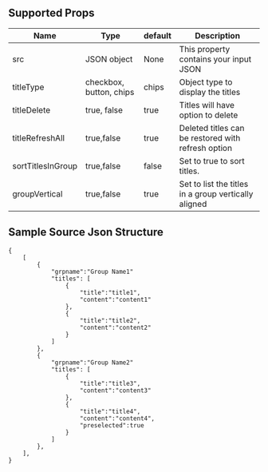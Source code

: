 
## Supported Props
|Name|Type|default|Description|
|----|----|-----|-------|
|src|JSON object|None|This property contains your input JSON|
|titleType| checkbox, button, chips|chips|Object type to display the titles|
|titleDelete|true, false|true|Titles will have option to delete|
|titleRefreshAll|true,false |true|Deleted titles can be restored with refresh option|
|sortTitlesInGroup|true,false|false|Set to true to sort titles.|
|groupVertical|true,false|true|Set to list the titles in a group vertically aligned|


## Sample Source Json Structure
```
{
    [
        {
            "grpname":"Group Name1"
            "titles": [
                {
                    "title":"title1",
                    "content":"content1"
                },
                {
                    "title":"title2",
                    "content":"content2"
                }
            ]
        },
        {
            "grpname":"Group Name2"
            "titles": [
                {
                    "title":"title3",
                    "content":"content3"
                },
                {
                    "title":"title4",
                    "content":"content4",
                    "preselected":true
                }
            ]
        },
    ],
}
```
